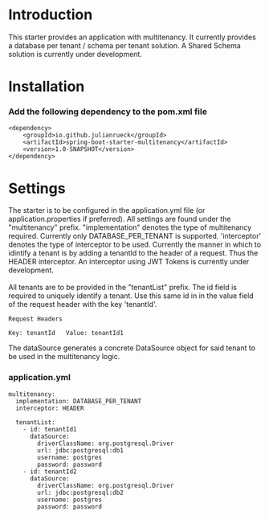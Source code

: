 # Introduction
This starter provides an application with multitenancy.
It currently provides a database per tenant / schema per tenant solution.
A Shared Schema solution is currently under development.

# Installation
### Add the following dependency to the pom.xml file
```
<dependency>
    <groupId>io.github.julianrueck</groupId>
    <artifactId>spring-boot-starter-multitenancy</artifactId>
    <version>1.0-SNAPSHOT</version>
</dependency>
```
# Settings
The starter is to be configured in the application.yml file (or application.properties if preferred).
All settings are found under the "multitenancy" prefix. "implementation" denotes the type of multitenancy required.
Currently only DATABASE_PER_TENANT is supported. 'interceptor' denotes the type of interceptor to be used.
Currently the manner in which to idintify a tenant is by adding a tenantId to the header of a request.
Thus the HEADER interceptor. An interceptor using JWT Tokens is currently under development.<br><br>
All tenants are to be provided in the "tenantList" prefix. The id field is required to uniquely identify a tenant.
Use this same id in in the value field of the request header with the key 'tenantId'.
```
Request Headers

Key: tenantId   Value: tenantId1  
```
The dataSource generates a concrete DataSource object for said tenant to be used in the multitenancy logic.

### application.yml
```
multitenancy:
  implementation: DATABASE_PER_TENANT
  interceptor: HEADER

  tenantList:
    - id: tenantId1
      dataSource:
        driverClassName: org.postgresql.Driver
        url: jdbc:postgresql:db1
        username: postgres
        password: password
    - id: tenantId2
      dataSource:
        driverClassName: org.postgresql.Driver
        url: jdbc:postgresql:db2
        username: postgres
        password: password
```
